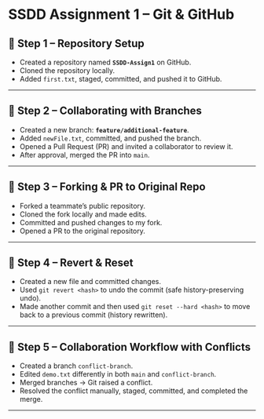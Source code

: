 # SSDD Assignment 1 – Git & GitHub 

## 🔹 Step 1 – Repository Setup  

- Created a repository named **`SSDD-Assign1`** on GitHub.  
- Cloned the repository locally.  
- Added `first.txt`, staged, committed, and pushed it to GitHub.  

---

## 🔹 Step 2 – Collaborating with Branches  

- Created a new branch: **`feature/additional-feature`**.  
- Added `newFile.txt`, committed, and pushed the branch.  
- Opened a Pull Request (PR) and invited a collaborator to review it.  
- After approval, merged the PR into `main`.  

---

## 🔹 Step 3 – Forking & PR to Original Repo  

- Forked a teammate’s public repository.  
- Cloned the fork locally and made edits.  
- Committed and pushed changes to my fork.  
- Opened a PR to the original repository.  

---

## 🔹 Step 4 – Revert & Reset  

- Created a new file and committed changes.  
- Used `git revert <hash>` to undo the commit (safe history-preserving undo).  
- Made another commit and then used `git reset --hard <hash>` to move back to a previous commit (history rewritten).  

---

## 🔹 Step 5 – Collaboration Workflow with Conflicts  

- Created a branch `conflict-branch`.  
- Edited `demo.txt` differently in both `main` and `conflict-branch`.  
- Merged branches → Git raised a conflict.  
- Resolved the conflict manually, staged, committed, and completed the merge.  

---
